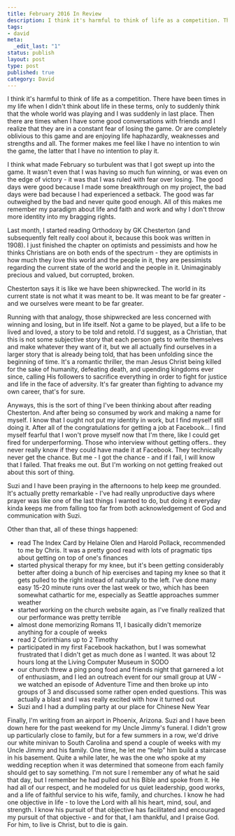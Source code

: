 ```yaml
---
title: February 2016 In Review
description: I think it's harmful to think of life as a competition. There have been times in my life when I didn't think about life in these terms, only to suddenly think that the whole world was playing and I was suddenly in last place. Then there are times when I have some good conversations with friends and I realize that they are in a constant fear of losing the game. Or are completely oblivious to this game and are enjoying life haphazardly, weaknesses and strengths and all. The former makes me feel like I have no intention to win the game, the latter that I have no intention to play it.
tags:
- david
meta:
  _edit_last: "1"
status: publish
layout: post
type: post
published: true
category: David
---
```


I think it's harmful to think of life as a competition. There have been times in my life when I didn't think about life in these terms, only to suddenly think that the whole world was playing and I was suddenly in last place. Then there are times when I have some good conversations with friends and I realize that they are in a constant fear of losing the game. Or are completely oblivious to this game and are enjoying life haphazardly, weaknesses and strengths and all. The former makes me feel like I have no intention to win the game, the latter that I have no intention to play it. 

I think what made February so turbulent was that I got swept up into the game. It wasn't even that I was having so much fun winning, or was even on the edge of victory - it was that I was ruled with fear over losing. The good days were good because I made some breakthrough on my project, the bad days were bad because I had experienced a setback. The good was far outweighed by the bad and never quite good enough. All of this makes me remember my paradigm about life and faith and work and why I don't throw more identity into my bragging rights.

Last month, I started reading Orthodoxy by GK Chesterton (and subsequently felt really cool about it, because this book was written in 1908). I just finished the chapter on optimists and pessimists and how he thinks Christians are on both ends of the spectrum - they are optimists in how much they love this world and the people in it, they are pessimists regarding the current state of the world and the people in it. Unimaginably precious and valued, but corrupted, broken.

Chesterton says it is like we have been shipwrecked. The world in its current state is not what it was meant to be. It was meant to be far greater - and we ourselves were meant to be far greater.

Running with that analogy, those shipwrecked are less concerned with winning and losing, but in life itself. Not a game to be played, but a life to be lived and loved, a story to be told and retold. I'd suggest, as a Christian, that this is not some subjective story that each person gets to write themselves and make whatever they want of it, but we all actually find ourselves in a larger story that is already being told, that has been unfolding since the beginning of time. It's a romantic thriller, the man Jesus Christ being killed for the sake of humanity, defeating death, and upending kingdoms ever since, calling His followers to sacrifice everything in order to fight for justice and life in the face of adversity. It's far greater than fighting to advance my own career, that's for sure.

Anyways, this is the sort of thing I've been thinking about after reading Chesterton. And after being so consumed by work and making a name for myself. I know that I ought not put my identity in work, but I find myself still doing it. After all of the congratulations for getting a job at Facebook... I find myself fearful that I won't prove myself now that I'm there, like I could get fired for underperforming. Those who interview without getting offers.. they never really know if they could have made it at Facebook. They technically never get the chance. But me - I got the chance - and if I fail, I will know that I failed. That freaks me out. But I'm working on not getting freaked out about this sort of thing.

Suzi and I have been praying in the afternoons to help keep me grounded. It's actually pretty remarkable - I've had really unproductive days where prayer was like one of the last things I wanted to do, but doing it everyday kinda keeps me from falling too far from both acknowledgement of God and communication with Suzi.

Other than that, all of these things happened:

- read The Index Card by Helaine Olen and Harold Pollack, recommended to me by Chris. It was a pretty good read with lots of pragmatic tips about getting on top of one's finances
- started physical therapy for my knee, but it's been getting considerably better after doing a bunch of hip exercises and taping my knee so that it gets pulled to the right instead of naturally to the left. I've done many easy 15-20 minute runs over the last week or two, which has been somewhat cathartic for me, especially as Seattle approaches summer weather
- started working on the church website again, as I've finally realized that our performance was pretty terrible
- almost done memorizing Romans 11, I basically didn't memorize anything for a couple of weeks
- read 2 Corinthians up to 2 Timothy
- participated in my first Facebook hackathon, but I was somewhat frustrated that I didn't get as much done as I wanted. It was about 12 hours long at the Living Computer Museum in SODO
- our church threw a ping pong food and friends night that garnered a lot of enthusiasm, and I led an outreach event for our small group at UW - we watched an episode of Adventure Time and then broke up into groups of 3 and discussed some rather open ended questions. This was actually a blast and I was really excited with how it turned out
- Suzi and I had a dumpling party at our place for Chinese New Year

Finally, I'm writing from an airport in Phoenix, Arizona. Suzi and I have been down here for the past weekend for my Uncle Jimmy's funeral. I didn't grow up particularly close to family, but for a few summers in a row, we'd drive our white minivan to South Carolina and spend a couple of weeks with my Uncle Jimmy and his family. One time, he let me “help” him build a staircase in his basement. Quite a while later, he was the one who spoke at my wedding reception when it was determined that someone from each family should get to say something. I'm not sure I remember any of what he said that day, but I remember he had pulled out his Bible and spoke from it. He had all of our respect, and he modeled for us quiet leadership, good works, and a life of faithful service to his wife, family, and churches. I know he had one objective in life - to love the Lord with all his heart, mind, soul, and strength. I know his pursuit of that objective has facilitated and encouraged my pursuit of that objective - and for that, I am thankful, and I praise God. For him, to live is Christ, but to die is gain.
